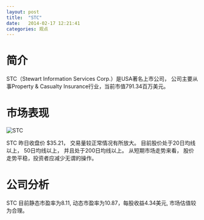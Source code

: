 ```yaml
---
layout: post
title:  "STC"
date:   2014-02-17 12:21:41
categories: 观点
---
```


# 简介
STC（Stewart Information Services Corp.）是USA著名上市公司，
公司主要从事Property & Casualty Insurance行业，当前市值791.34百万美元。

# 市场表现

![STC](http://finviz.com/chart.ashx?t=STC&ty=c&ta=1&p=d&s=l)

STC 昨日收盘价 $35.21，
交易量较正常情况有所放大。
目前股价处于20日均线以上，
50日均线以上，
并且处于200日均线以上。
从短期市场走势来看，
股价走势平稳，投资者应减少无谓的操作。

# 公司分析
STC 目前静态市盈率为8.11, 动态市盈率为10.87，每股收益4.34美元,
市场估值较为合理。
